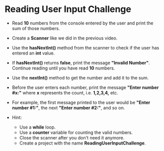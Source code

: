 <h1>Reading User Input Challenge</h1>

* Read <b>10</b> numbers from the console entered by the user and print the 
sum of those numbers.

* Create a <b>Scanner</b> like we did in the previous video.

* Use the <b>hasNextInt()</b> method from the scanner to check if the user 
has entered an <b>int</b> value.

* If <b>hasNextInt()</b> returns <b>false</b>, print the message <b>"Invalid 
Number"</b>. Continue reading until you have read <b>10</b> numbers.
  
* Use the <b>nextInt()</b> method to get the number and add it to the sum.

* Before the user enters each number, print the message <b>"Enter 
  number #x:"</b> where <b>x</b> represents the count, i.e. <b>1,2,3,4,</b> etc.
  
* For example, the first message printed to the user would be <b>"Enter 
  number #1:"</b>, the next <b>"Enter number #2:"</b>, and so on.
  
* Hint:
    * Use a <b>while</b> loop.
    * Use a <b>counter</b> variable for counting the valid numbers.
    * Close the scanner after you don't need it anymore.
    * Create a project with the name <b>ReadingUserInputChallenge</b>.